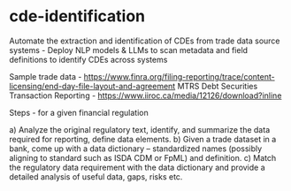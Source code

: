 # cde-identification
Automate the extraction and identification of CDEs from trade data source systems - Deploy NLP models &amp; LLMs to scan metadata and field definitions to identify CDEs across systems

Sample trade data - https://www.finra.org/filing-reporting/trace/content-licensing/end-day-file-layout-and-agreement
MTRS Debt Securities Transaction Reporting - https://www.iiroc.ca/media/12126/download?inline 

Steps - for a given financial regulation

a) Analyze the original regulatory text, identify, and summarize the data required for reporting, define data elements. 
b) Given a trade dataset in a bank, come up with a data dictionary – standardized names (possibly aligning to standard such as ISDA CDM or FpML) and definition. 
c) Match the regulatory data requirement with the data dictionary and provide a detailed analysis of useful data, gaps, risks etc.


